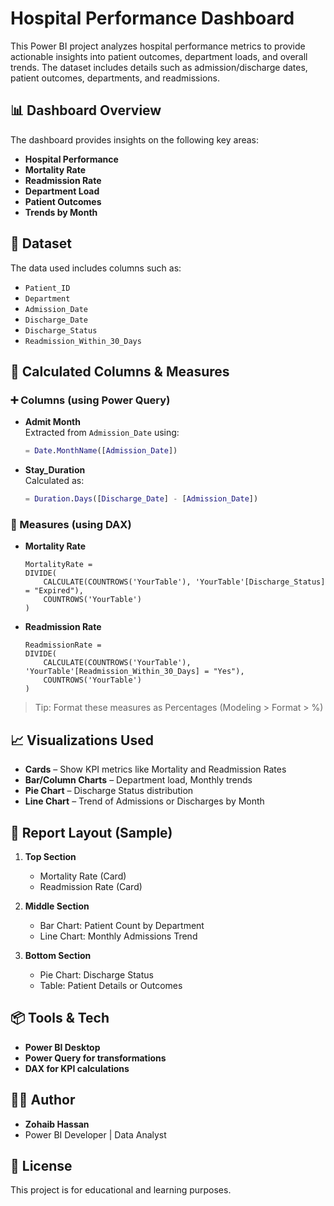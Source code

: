
# Hospital Performance Dashboard

This Power BI project analyzes hospital performance metrics to provide actionable insights into patient outcomes, department loads, and overall trends. The dataset includes details such as admission/discharge dates, patient outcomes, departments, and readmissions.

## 📊 Dashboard Overview

The dashboard provides insights on the following key areas:

- **Hospital Performance**
- **Mortality Rate**
- **Readmission Rate**
- **Department Load**
- **Patient Outcomes**
- **Trends by Month**

## 📁 Dataset

The data used includes columns such as:

- `Patient_ID`
- `Department`
- `Admission_Date`
- `Discharge_Date`
- `Discharge_Status`
- `Readmission_Within_30_Days`

## 🧮 Calculated Columns & Measures

### ➕ Columns (using Power Query)
- **Admit Month**  
  Extracted from `Admission_Date` using:
  ```m
  = Date.MonthName([Admission_Date])
  ```

- **Stay_Duration**  
  Calculated as:
  ```m
  = Duration.Days([Discharge_Date] - [Admission_Date])
  ```

### 📐 Measures (using DAX)
- **Mortality Rate**
  ```DAX
  MortalityRate = 
  DIVIDE(
      CALCULATE(COUNTROWS('YourTable'), 'YourTable'[Discharge_Status] = "Expired"),
      COUNTROWS('YourTable')
  )
  ```

- **Readmission Rate**
  ```DAX
  ReadmissionRate = 
  DIVIDE(
      CALCULATE(COUNTROWS('YourTable'), 'YourTable'[Readmission_Within_30_Days] = "Yes"),
      COUNTROWS('YourTable')
  )
  ```

> Tip: Format these measures as Percentages (Modeling > Format > %)

## 📈 Visualizations Used

- **Cards** – Show KPI metrics like Mortality and Readmission Rates
- **Bar/Column Charts** – Department load, Monthly trends
- **Pie Chart** – Discharge Status distribution
- **Line Chart** – Trend of Admissions or Discharges by Month

## 🧱 Report Layout (Sample)

1. **Top Section**
   - Mortality Rate (Card)
   - Readmission Rate (Card)

2. **Middle Section**
   - Bar Chart: Patient Count by Department
   - Line Chart: Monthly Admissions Trend

3. **Bottom Section**
   - Pie Chart: Discharge Status
   - Table: Patient Details or Outcomes

## 📦 Tools & Tech

- **Power BI Desktop**
- **Power Query for transformations**
- **DAX for KPI calculations**

## 🧑‍💻 Author

- **Zohaib Hassan**
- Power BI Developer | Data Analyst

## 📝 License

This project is for educational and learning purposes.
